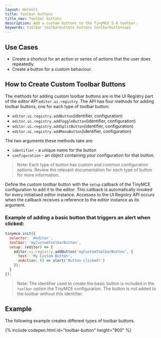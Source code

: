 ```yaml
---
layout: default
title: Toolbar buttons
title_nav: Toolbar buttons
description: Add a custom buttons to the TinyMCE 5.0 toolbar.
keywords: toolbar toolbarbuttons buttons toolbarbuttonsapi
---
```


## Use Cases

* Create a shortcut for an action or series of actions that the user does repeatedly.
* Create a button for a custom behaviour.

## How to Create Custom Toolbar Buttons

The methods for adding custom toolbar buttons are in the UI Registry part of the editor API `editor.ui.registry`. The API has four methods for adding toolbar buttons, one for each type of toolbar button:

* `editor.ui.registry.addButton`(identifier, configuration)
* `editor.ui.registry.addToggleButton`(identifier, configuration)
* `editor.ui.registry.addSplitButton`(identifier, configuration)
* `editor.ui.registry.addMenuButton`(identifier, configuration)

The two arguments these methods take are:

* `identifier` - a unique name for the button
* `configuration` - an object containing your configuration for that button.

> Note: Each type of button has custom and common configuration options. Review the relevant documentation for each type of button for more information.

Define the custom toolbar button with the `setup` callback of the TinyMCE configuration to add it to the editor. This callback is automatically invoked for every initialised editor instance. Accesses to the UI Registry API occurs when the callback receives a reference to the editor instance as its argument.

### Example of adding a basic button that triggers an alert when clicked:

```js
tinymce.init({
  selector: '#editor',
  toolbar: 'myCustomToolbarButton',
  setup: (editor) => {
    editor.ui.registry.addButton('myCustomToolbarButton', {
      text: 'My Custom Button',
      onAction: () => alert('Button clicked!')
    });
  }
});
```
> Note: The identifier used to create the basic button is included in the `toolbar` option the TinyMCE configuration. The button is not added to the toolbar without this identifier.

## Example

The following example creates different types of toolbar buttons.

{% include codepen.html id="toolbar-button" height="900" %}

